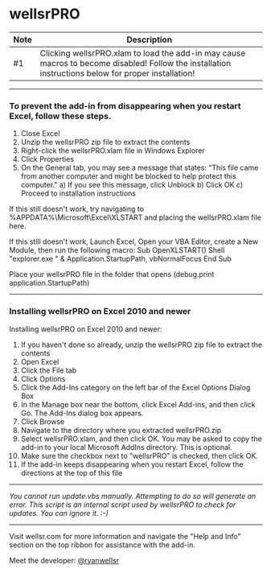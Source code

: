 # wellsrPRO
| Note    	| Description                                                                                                                                             	|
|---------	|---------------------------------------------------------------------------------------------------------------------------------------------------------	|
| #1 	| Clicking wellsrPRO.xlam to load the add-in may cause macros to become disabled! Follow the installation instructions below for proper installation! 	|

*********************************************************************************************
### To prevent the add-in from disappearing when you restart Excel, follow these steps. 

1) Close Excel
2) Unzip the wellsrPRO zip file to extract the contents
3) Right-click the wellsrPRO.xlam file in Windows Explorer
4) Click Properties
5) On the General tab, you may see a message that states: "This file came from another computer
   and might be blocked to help protect this computer."
   a) If you see this message, click Unblock 
   b) Click OK
   c) Proceed to installation instructions

If this still doesn't work, try navigating to %APPDATA%\Microsoft\Excel\XLSTART and placing 
the wellsrPRO.xlam file here.

If this still doesn't work, Launch Excel, Open your VBA Editor, create a New Module, then
run the following macro:
    Sub OpenXLSTART()
        Shell "explorer.exe " & Application.StartupPath, vbNormalFocus
    End Sub

Place your wellsrPRO file in the folder that opens (debug.print application.StartupPath)


*********************************************************************************************
### Installing wellsrPRO on Excel 2010 and newer

Installing wellsrPRO on Excel 2010 and newer:
1) If you haven't done so already, unzip the wellsrPRO zip file to extract the contents
2) Open Excel
3) Click the File tab
4) Click Options
5) Click the Add-Ins category on the left bar of the Excel Options Dialog Box
6) In the Manage box near the bottom, click Excel Add-ins, and then click Go. The Add-Ins dialog box appears.
7) Click Browse
8) Navigate to the directory where you extracted wellsrPRO.zip
9) Select wellsrPRO.xlam, and then click OK. You may be asked to copy the add-in to your local Microsoft AddIns directory. This is optional.
10) Make sure the checkbox next to "wellsrPRO" is checked, then click OK.
11) If the add-in keeps disappearing when you restart Excel, follow the directions at the top of this file

*************************************************************************************************
<i>You cannot run update.vbs manually. Attempting to do so will generate an error. This script is an internal script used by wellsrPRO to check for updates. You can ignore it. :-) </i>
*************************************************************************************************

Visit wellsr.com for more information and navigate the "Help and Info" section on the top ribbon for assistance with the add-in. 

Meet the developer: 
     [@ryanwellsr](https://twitter.com/ryanwellsr)

